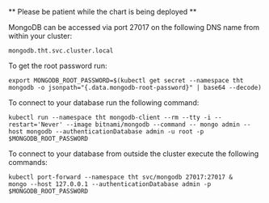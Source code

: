 ** Please be patient while the chart is being deployed **

MongoDB can be accessed via port 27017 on the following DNS name from within your cluster:

    mongodb.tht.svc.cluster.local

To get the root password run:

    export MONGODB_ROOT_PASSWORD=$(kubectl get secret --namespace tht mongodb -o jsonpath="{.data.mongodb-root-password}" | base64 --decode)

To connect to your database run the following command:

    kubectl run --namespace tht mongodb-client --rm --tty -i --restart='Never' --image bitnami/mongodb --command -- mongo admin --host mongodb --authenticationDatabase admin -u root -p $MONGODB_ROOT_PASSWORD

To connect to your database from outside the cluster execute the following commands:

    kubectl port-forward --namespace tht svc/mongodb 27017:27017 &
    mongo --host 127.0.0.1 --authenticationDatabase admin -p $MONGODB_ROOT_PASSWORD
